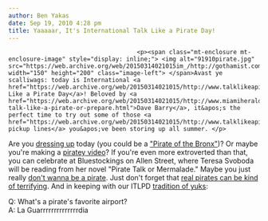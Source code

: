 ```yaml
---
author: Ben Yakas
date: Sep 19, 2010 4:28 pm
title: Yaaaaar, It's International Talk Like a Pirate Day! 
---
```


	
										<p><span class="mt-enclosure mt-enclosure-image" style="display: inline;"> <img alt="91910pirate.jpg" src="https://web.archive.org/web/20150314021015im_/http://gothamist.com/attachments/byakas/91910pirate.jpg" width="150" height="200" class="image-left"> </span>Avast ye scalliwags: today is International <a href="https://web.archive.org/web/20150314021015/http://www.talklikeapirate.com/piratehome.html">Talk Like a Pirate Day</a>! Beloved by <a href="https://web.archive.org/web/20150314021015/http://www.miamiherald.com/2002/09/08/100129/arrrrr-talk-like-a-pirate-or-prepare.html">Dave Barry</a>, it&apos;s the perfect time to try out some of those <a href="https://web.archive.org/web/20150314021015/http://www.talklikeapirate.com/howto.html">pirate pickup lines</a> you&apos;ve been storing up all summer. </p>

<p>Are you <a href="https://web.archive.org/web/20150314021015/http://www.flickr.com/photos/talklikeapirateday/">dressing up</a> today (you could be a <a href="https://web.archive.org/web/20150314021015/http://gothamist.com/2010/09/08/espada_2.php">&quot;Pirate of the Bronx&quot;</a>)? Or maybe you&apos;re making a <a href="https://web.archive.org/web/20150314021015/http://www.youtube.com/results?search_query=talk+like+a+pirate+day&amp;aq=f">piratey video</a>? If you&apos;re even more extroverted than that, you can celebrate at Bluestockings on Allen Street, where Teresa Svoboda will be reading from her novel &quot;Pirate Talk or Mermalade.&quot; Maybe you just really <a href="https://web.archive.org/web/20150314021015/http://www.flickr.com/photos/54672484@N00/3396699324/"> don&apos;t wanna be a pirate</a>. Just don&apos;t forget that <a href="https://web.archive.org/web/20150314021015/http://gothamist.com/2010/05/19/somali_pirate_pleads_guilty_to_hija.php">real pirates can be kind of terrifying</a>. And in keeping with our ITLPD <a href="https://web.archive.org/web/20150314021015/http://gothamist.com/2006/09/19/talk_like_a_pir.php">tradition of yuks</a>:  </p>

<p>Q: What&apos;s a pirate&apos;s favorite airport?<br>
A: La Guarrrrrrrrrrrrrrdia</p>					
										
									
				